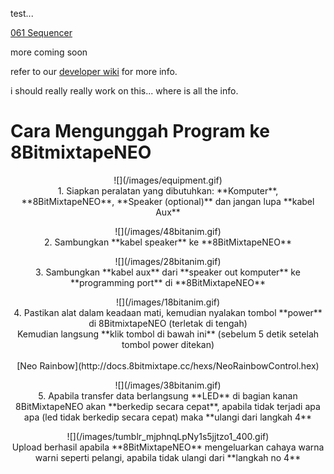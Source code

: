 test...

[061 Sequencer](http://docs.8bitmixtape.cc/hexs/061_8NeoPixelSequencer_dusjagrMod2.hex)

more coming soon

refer to our [developer wiki](http://wiki.8bitmixtape.cc/#/) for more info.

i should really really work on this... where is all the info.

# Cara Mengunggah Program ke 8BitmixtapeNEO

<p align="center">
![](/images/equipment.gif)

<br>
1. Siapkan peralatan yang dibutuhkan: **Komputer**, **8BitMixtapeNEO**, **Speaker (optional)**  dan jangan lupa **kabel Aux**
</p>


<p align="center">
![](/images/48bitanim.gif)

<br>
2. Sambungkan **kabel speaker** ke **8BitMixtapeNEO**
</p>


<p align="center">
![](/images/28bitanim.gif)

<br>
3. Sambungkan **kabel aux** dari **speaker out komputer** ke **programming port** di **8BitMixtapeNEO**
</p>

<p align="center">
![](/images/18bitanim.gif)

<br>
4. Pastikan alat dalam keadaan mati, kemudian nyalakan tombol **power** di 8BitmixtapeNEO (terletak di tengah)
<br>
Kemudian langsung **klik tombol di bawah ini** (sebelum 5 detik setelah tombol power ditekan)
<br>
<br>
[Neo Rainbow](http://docs.8bitmixtape.cc/hexs/NeoRainbowControl.hex)
</p>


<p align="center">
![](/images/38bitanim.gif)

<br>
5. Apabila transfer data berlangsung **LED** di bagian kanan 8BitMixtapeNEO akan **berkedip secara cepat**, apabila tidak terjadi apa apa (led tidak berkedip secara cepat) maka **ulangi dari langkah 4**
</p>



<p align="center">
![](/images/tumblr_mjphnqLpNy1s5jjtzo1_400.gif)

<br>
Upload berhasil apabila **8BitMixtapeNEO** mengeluarkan cahaya warna warni seperti pelangi, apabila tidak ulangi dari **langkah no 4**</p>


